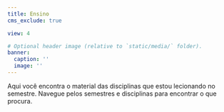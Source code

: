 ```yaml
---
title: Ensino
cms_exclude: true

view: 4

# Optional header image (relative to `static/media/` folder).
banner:
  caption: ''
  image: ''
---
```


Aqui você encontra o material das disciplinas que estou lecionando no semestre. Navegue pelos semestres e disciplinas para encontrar o que procura.
